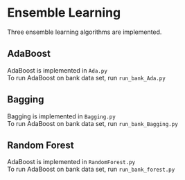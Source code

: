 # Ensemble Learning

Three ensemble learning algorithms are implemented.

## AdaBoost
AdaBoost is implemented in ```Ada.py```<br />
To run AdaBoost on bank data set, run ```run_bank_Ada.py```<br />
## Bagging
Bagging is implemented in ```Bagging.py```<br />
To run AdaBoost on bank data set, run ```run_bank_Bagging.py```<br />
## Random Forest
AdaBoost is implemented in ```RandomForest.py```<br />
To run AdaBoost on bank data set, run ```run_bank_forest.py```<br />
